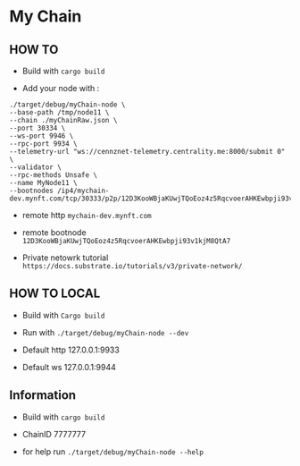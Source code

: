 
# My Chain

## HOW TO

* Build with `cargo build`

* Add your node with :
 ```
./target/debug/myChain-node \
--base-path /tmp/node11 \
--chain ./myChainRaw.json \
--port 30334 \
--ws-port 9946 \
--rpc-port 9934 \
--telemetry-url "ws://cennznet-telemetry.centrality.me:8000/submit 0" \
--validator \
--rpc-methods Unsafe \
--name MyNode11 \
--bootnodes /ip4/mychain-dev.mynft.com/tcp/30333/p2p/12D3KooWBjaKUwjTQoEoz4z5RqcvoerAHKEwbpji93v1kjM8QtA7
```

* remote http `mychain-dev.mynft.com`

* remote bootnode `12D3KooWBjaKUwjTQoEoz4z5RqcvoerAHKEwbpji93v1kjM8QtA7`

* Private netowrk tutorial `https://docs.substrate.io/tutorials/v3/private-network/`

## HOW TO LOCAL

* Build with `Cargo build`

* Run with `./target/debug/myChain-node --dev`

* Default http 127.0.0.1:9933

* Default ws 127.0.0.1:9944

## Information

* Build with `cargo build`

* ChainID 7777777

* for help run `./target/debug/myChain-node --help`